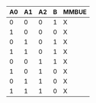 | A0 | A1 | A2 | B | MMBUE |
| --- | --- | --- | --- | --- |
| 0 | 0 | 0 | 1 | X |
| 1 | 0 | 0 | 0 | X |
| 0 | 1 | 0 | 1 | X |
| 1 | 1 | 0 | 1 | X |
| 0 | 0 | 1 | 1 | X |
| 1 | 0 | 1 | 0 | X |
| 0 | 1 | 1 | 0 | X |
| 1 | 1 | 1 | 0 | X |

